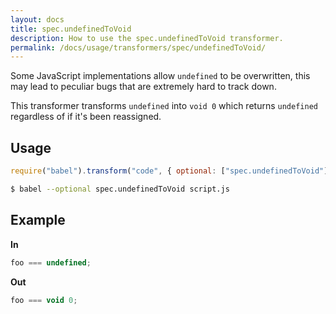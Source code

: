```yaml
---
layout: docs
title: spec.undefinedToVoid
description: How to use the spec.undefinedToVoid transformer.
permalink: /docs/usage/transformers/spec/undefinedToVoid/
---
```


Some JavaScript implementations allow `undefined` to be overwritten, this
may lead to peculiar bugs that are extremely hard to track down.

This transformer transforms `undefined` into `void 0` which returns `undefined`
regardless of if it's been reassigned.

## Usage

```javascript
require("babel").transform("code", { optional: ["spec.undefinedToVoid"] });
```

```sh
$ babel --optional spec.undefinedToVoid script.js
```

## Example

**In**

```javascript
foo === undefined;
```

**Out**

```javascript
foo === void 0;
```
